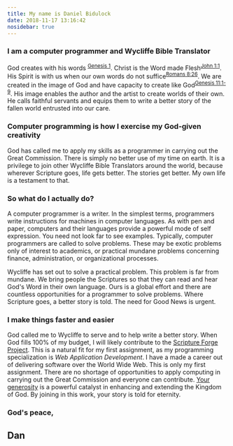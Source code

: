 ```yaml
---
title: My name is Daniel Bidulock
date: 2018-11-17 13:16:42
nosidebar: true
---
```


### I am a computer programmer and Wycliffe Bible Translator

God creates with his words <sup>[Genesis 1](https://www.biblegateway.com/passage/?search=genesis+1&version=NLT)</sup>. Christ is the Word made Flesh<sup>[John 1:1](https://www.biblegateway.com/passage/?search=John+1&version=NLT)</sup>. His Spirit is with us when our own words do not suffice<sup>[Romans 8:26](https://www.biblegateway.com/passage/?search=Romans+8&version=NLT)</sup>. We are created in the image of God and have capacity to create like God<sup>[Genesis 11:1-9](https://www.biblegateway.com/passage/?search=Genesis+11%3A1-9&version=NLT)</sup>. His image enables the author and the artist to create worlds of their own. He calls faithful servants and equips them to write a better story of the fallen world entrusted into our care.

### Computer programming is how I exercise my God-given creativity

God has called me to apply my skills as a programmer in carrying out the Great Commission. There is simply no better use of my time on earth. It is a privilege to join other Wycliffe Bible Translators around the world, because wherever Scripture goes, life gets better. The stories get better. My own life is a testament to that. 

### So what do I actually do?

A computer programmer is a writer. In the simplest terms, programmers write instructions for machines in computer languages. As with pen and paper, computers and their languages provide a powerful mode of self expression. You need not look far to see examples. Typically, computer programmers are called to solve problems. These may be exotic problems only of interest to academics, or practical mundane problems concerning finance, administration, or organizational processes.

Wycliffe has set out to solve a practical problem. This problem is far from mundane. We bring people the Scriptures so that they can read and hear God's Word in their own language. Ours is a global effort and there are countless opportunities for a programmer to solve problems. Where Scripture goes, a better story is told. The need for Good News is urgent. 

### I make things faster and easier 

God called me to Wycliffe to serve and to help write a better story. When God fills 100% of my budget, I will likely contribute to the [Scripture Forge Project](https://scriptureforge.org/). This is a natural fit for my first assignment, as my programming specialization is _Web Application Development_. I have a made a career out of delivering software over the World Wide Web. This is only my first assignment. There are no shortage of opportunities to apply computing in carrying out the Great Commission and everyone can contribute. [Your generosity](/partner) is a powerful catalyst in enhancing and extending the Kingdom of God. By joining in this work, your story is told for eternity.

### God's peace,

## Dan


